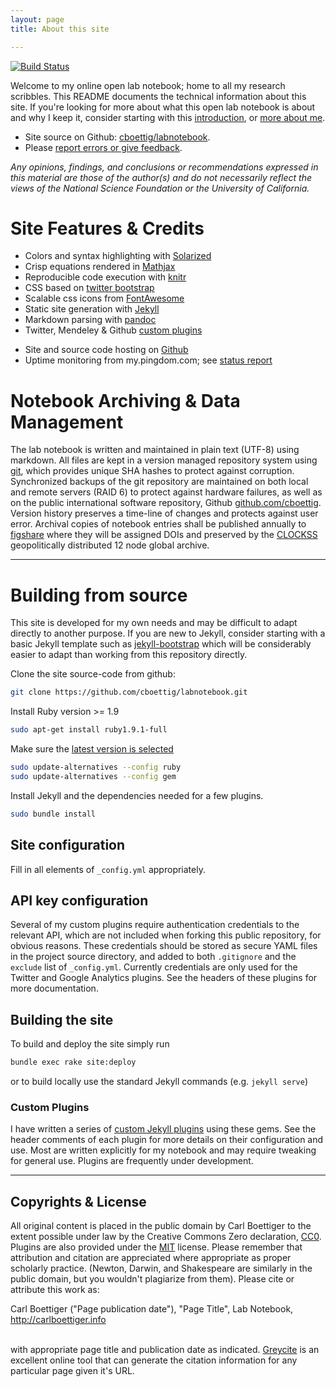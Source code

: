 ```yaml
---
layout: page
title: About this site

---
```


[![Build Status](https://travis-ci.org/cboettig/labnotebook.svg?branch=master)](https://travis-ci.org/cboettig/labnotebook)


Welcome to my online open lab notebook; home to all my research scribbles.  This README documents the technical information about this site. If you're looking for more about what this open lab notebook is about and why I keep it, consider starting with this [introduction](http://www.carlboettiger.info/2012/09/28/Welcome-to-my-lab-notebook.html), or [more about me](http://www.carlboettiger.info).



* Site source on Github: [cboettig/labnotebook](http://github.com/cboettig/labnotebook).
* Please [report errors or give feedback](https://github.com/cboettig/labnotebook/issues).


*Any opinions, findings, and conclusions or recommendations expressed in this material are those of the author(s) and do not necessarily reflect the views of the National Science Foundation or the University of California.*

Site Features & Credits
=======================

* Colors and syntax highlighting with [Solarized](http://ethanschoonover.com/solarized)
* Crisp equations rendered in [Mathjax](http://www.mathjax.org/)
* Reproducible code execution with [knitr](http://yihui.name/knitr/)
* CSS based on [twitter bootstrap](http://twitter.github.com/bootstrap/)
* Scalable css icons from [FontAwesome](http://fortawesome.github.com/Font-Awesome)
* Static site generation with [Jekyll](https://github.com/mojombo/jekyll)
* Markdown parsing with [pandoc](http://johnmacfarlane.net/pandoc/)
* Twitter, Mendeley & Github [custom plugins](https://github.com/cboettig/labnotebook/tree/master/_plugins)
<!-- * [Carbon-neutral site](http://www.dreamhost.com/green.cgi) hosting by [Dreamhost](http://dreamhost.org) -->
* Site and source code hosting on [Github](https://github.com/)
* Uptime monitoring from my.pingdom.com; see [status report](http://stats.pingdom.com/fy1sae94ydyi/616612)

Notebook Archiving & Data Management
====================================

The lab notebook is written and maintained in plain text (UTF-8) using
markdown. All files are kept in a version managed repository system using
[git](http://git-scm.com/), which provides unique SHA hashes to protect
against corruption. Synchronized backups of the git repository are
maintained on both local and remote servers (RAID 6) to protect against
hardware failures, as well as on the public international software
repository, Github [github.com/cboettig](https://github.com/cboettig).
Version history preserves a time-line of changes and protects against
user error.  Archival copies of notebook entries shall be published
annually to [figshare](http://figshare.com) where they will be assigned
DOIs and preserved by the [CLOCKSS](http://www.clockss.org/clockss/Home)
geopolitically distributed 12 node global archive.



-----------------------------------------------------

Building from source
====================

This site is developed for my own needs and may be difficult to adapt
directly to another purpose.  If you are new to Jekyll, consider starting
with a basic Jekyll template such as [jekyll-bootstrap](http://jekyllbootstrap.com/) which will be
considerably easier to adapt than working from this repository directly.




Clone the site source-code from github:

```bash
git clone https://github.com/cboettig/labnotebook.git
```


Install Ruby version >= 1.9

```bash
sudo apt-get install ruby1.9.1-full
```

Make sure the [latest version is selected](http://askubuntu.com/questions/91693/how-do-you-uninstall-ruby-1-8-7-and-install-ruby-1-9-2)

```bash
sudo update-alternatives --config ruby
sudo update-alternatives --config gem
```

Install Jekyll and the dependencies needed for a few plugins.

```bash
sudo bundle install
```

Site configuration
------------------

Fill in all elements of `_config.yml` appropriately.


API key configuration
---------------------

Several of my custom plugins require authentication credentials to the
relevant API, which are not included when forking this public repository,
for obvious reasons.  These credentials should be stored as secure YAML
files in the project source directory, and added to both `.gitignore`
and the `exclude` list of `_config.yml`.  Currently credentials are only
used for the Twitter and Google Analytics plugins. See the headers of
these plugins for more documentation.


Building the site
-----------------

To build and deploy the site simply run

```bash
bundle exec rake site:deploy
```

or to build locally use the standard Jekyll commands (e.g. `jekyll serve`)


### Custom Plugins

I have written a series of [custom Jekyll
plugins](https://github.com/cboettig/labnotebook/tree/master/_plugins/jekyll-labnotebook-plugins)
using these gems.  See the header comments of each plugin for more
details on their configuration and use. Most are written explicitly
for my notebook and may require tweaking for general use. Plugins are
frequently under development.

-----------------------------------------------------------------------------------------------------------


Copyrights & License
--------------------

All original content is placed in the public domain by Carl Boettiger to
the extent possible under law by the Creative Commons Zero declaration,
[CC0](http://creativecommons.org/publicdomain/zero/1.0/).  Plugins are
also provided under the [MIT](http://opensource.org/licenses/MIT)
license.  Please remember that attribution and citation are appreciated
where appropriate as proper scholarly practice.  (Newton, Darwin,
and Shakespeare are similarly in the public domain, but you wouldn't
plagiarize from them).  Please cite or attribute this work as:
<br/>

<div vocab="http://purl.org/dc/terms/" typeof="bibliographicCitation">
<span property="creator">Carl Boettiger</span> (<span property="date">"Page publication date"</span>), <span property="title">"Page Title"</span>, <span property="source">Lab Notebook</span>, <a property="http://creativecommons.org/ns#attributionURL" href="http://carlboettiger.info">http://carlboettiger.info</a>
</div>


<br/>with appropriate page title and publication date as indicated.  [Greycite](http://greycite.knowledgeblog.org/) is an excellent online tool that can generate the citation information for any particular page given it's URL.



